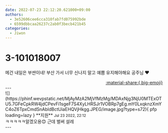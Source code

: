 ```yaml
---
date: 2022-07-23 22:12:20.621000+09:00
authors:
  - 3e52606cee6cca310fab7fd075992bde
  - 6599dbbcaa26237c2ab0f3becb421b45
categories:
  - Jiwon
---
```


# 3-101018007

<div class="post-container" markdown="1">
<div class="content-container md-sidebar__scrollwrap" markdown="1">

메건 내일은 부싼이네! 부산 가서 너무 신나지 말고 예쁨 유지해야해요 공주님 ❤️

</div>
</div>

<div style="text-align: right;" markdown="1">
<a href="https://weverse.io/fromis9/fanpost/3-101018007" style="text-align: right;">:material-share:{.big-emoji}</a>
</div>
---

<div class="comments-container md-sidebar__scrollwrap" markdown="1">
<div class="comment" markdown="1">
<div class='id-container' markdown="1">
![](https://phinf.wevpstatic.net/MjAyMzA2MjVfMzMg/MDAxNjg3NjU0MTExOTU5.7GFeCpkRW4jdCPevFi1sgeF7S4XyLHRSJr1VOBRp7gEg.mY0LxqknzXmYC4oZ6TpxCmdSnAbldBctUiaEHQVjHkgg.JPEG/image.jpg?type=s72){ pfp loading=lazy }
**<span class="artist">지원</span>** <small>Jul 23 2022, 22:12</small><br>
</div>
<div class='comment-body' markdown="1">
ㅋㅋㅋㅋㅋ알겠오용😊 근데 벌써 설레
</div>
</div>
</div>
---
